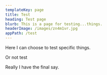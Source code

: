 ```yaml
---
templateKey: page
title: Test
heading: Test page
blurb: This is a page for testing...things.
headerImage: /images/zn4m1vr.jpg
appPath: /test
---
```


Here I can choose to test specific things.

Or not test

Really I have the final say.
